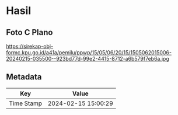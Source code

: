 # Hasil

## Foto C Plano

https://sirekap-obj-formc.kpu.go.id/a41a/pemilu/ppwp/15/05/06/20/15/1505062015006-20240215-035500--923bd77d-99e2-4415-8712-a6b579f7eb6a.jpg


## Metadata

| Key        | Value               |
| ---------- | ------------------- |
| Time Stamp | 2024-02-15 15:00:29 |



